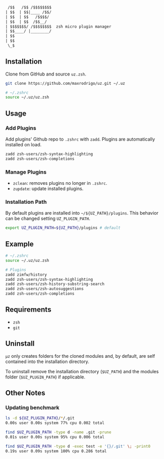 ```txt
 /$$   /$$ /$$$$$$$$
| $$  | $$|____ /$$/
| $$  | $$   /$$$$/
| $$  | $$  /$$__/
| $$$$$$$/ /$$$$$$$$  zsh micro plugin manager
| $$____/ |________/
| $$
| $$
 \_$
```

## Installation

Clone from GitHub and source `uz.zsh`.

```sh
git clone https://github.com/maxrodrigo/uz.git ~/.uz
```

```zsh
# ~/.zshrc
source ~/.uz/uz.zsh
```

## Usage

### Add Plugins

Add plugins' Github repo to `.zshrc` with `zadd`. Plugins are automatically installed on load.

```zsh
zadd zsh-users/zsh-syntax-highlighting
zadd zsh-users/zsh-completions
```
### Manage Plugins

- `zclean`: removes plugins no longer in `.zshrc`.
- `zupdate`: update installed plugins.

### Installation Path

By default plugins are installed into `~/${UZ_PATH}/plugins`. This behavior can be changed setting `UZ_PLUGIN_PATH`.

```zsh
export UZ_PLUGIN_PATH=${UZ_PATH}/plugins # default
```

## Example

```zsh
# ~/.zshrc
source ~/.uz/uz.zsh

# Plugins
zadd zimfw/history
zadd zsh-users/zsh-syntax-highlighting
zadd zsh-users/zsh-history-substring-search
zadd zsh-users/zsh-autosuggestions
zadd zsh-users/zsh-completions
```

## Requirements

- `zsh`
- `git`

## Uninstall

`μz` only creates folders for the cloned modules and, by default, are self contained into the installation directory.

To uninstall remove the installation directory (`$UZ_PATH`) and the modules folder (`$UZ_PLUGIN_PATH`) if applicable.

## Other Notes

### Updating benchmark


```sh
ls -d ${UZ_PLUGIN_PATH}/*/.git
0.00s user 0.00s system 77% cpu 0.002 total

find $UZ_PLUGIN_PATH -type d -name .git -prune
0.01s user 0.00s system 95% cpu 0.006 total

find $UZ_PLUGIN_PATH -type d -exec test -e '{}/.git' \; -print0
0.19s user 0.09s system 100% cpu 0.286 total
```
